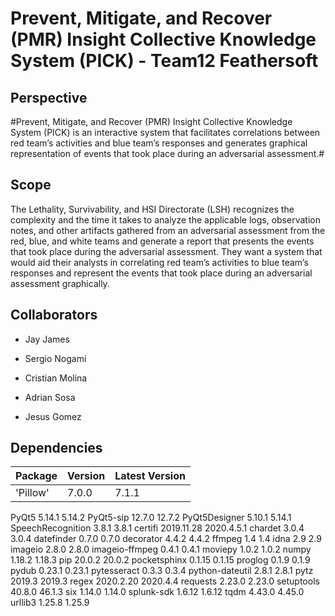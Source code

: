 # Prevent, Mitigate, and Recover (PMR) Insight Collective Knowledge System (PICK) - Team12 Feathersoft

## Perspective
#Prevent, Mitigate, and Recover (PMR) Insight Collective Knowledge System (PICK) is an interactive system that facilitates correlations between red team’s activities and blue team’s responses and generates graphical representation of events that took place during an adversarial assessment.#  

## Scope
The Lethality, Survivability, and HSI Directorate (LSH) recognizes the complexity and the time it takes to analyze the applicable logs, observation notes, and other artifacts gathered from an adversarial assessment from the red, blue, and white teams and generate a report that presents the events that took place during the adversarial assessment.  They want a system that would aid their analysts in correlating red team’s activities to blue team’s responses and represent the events that took place during an adversarial assessment graphically.

## Collaborators

  * Jay James

  * Sergio Nogami

  * Cristian Molina

  * Adrian Sosa

  * Jesus Gomez
  
## Dependencies
|Package | Version| Latest Version|
|--------|--------|---------------|
|'Pillow'|	7.0.0	|7.1.1
PyQt5	5.14.1	5.14.2
PyQt5-sip	12.7.0	12.7.2
PyQt5Designer	5.10.1	5.14.1
SpeechRecognition	3.8.1	3.8.1
certifi	2019.11.28	2020.4.5.1
chardet	3.0.4	3.0.4
datefinder	0.7.0	0.7.0
decorator	4.4.2	4.4.2
ffmpeg	1.4	1.4
idna	2.9	2.9
imageio	2.8.0	2.8.0
imageio-ffmpeg	0.4.1	0.4.1
moviepy	1.0.2	1.0.2
numpy	1.18.2	1.18.3
pip	20.0.2	20.0.2
pocketsphinx	0.1.15	0.1.15
proglog	0.1.9	0.1.9
pydub	0.23.1	0.23.1
pytesseract	0.3.3	0.3.4
python-dateutil	2.8.1	2.8.1
pytz	2019.3	2019.3
regex	2020.2.20	2020.4.4
requests	2.23.0	2.23.0
setuptools	40.8.0	46.1.3
six	1.14.0	1.14.0
splunk-sdk	1.6.12	1.6.12
tqdm	4.43.0	4.45.0
urllib3	1.25.8	1.25.9
  
   
  
